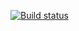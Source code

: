 [![Build status](https://ci.appveyor.com/api/projects/status/9h73bwta5vtd10j6?svg=true)](https://ci.appveyor.com/project/tsvetk0va/selenide)
